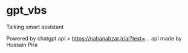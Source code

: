 # gpt_vbs
Talking smart assistant

Powered by chatgpt
api > https://nahanabzar.ir/ai?text=...
api made by Hussain Pira
